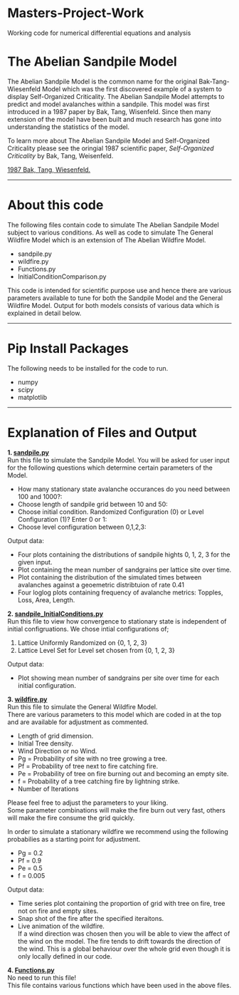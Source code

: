 # Masters-Project-Work
Working code for numerical differential equations and analysis

# **The Abelian Sandpile Model**
The Abelian Sandpile Model is the common name for the original Bak-Tang-Wiesenfeld Model which was the first discovered example of a system to display Self-Organized Criticality. The Abelian Sandpile Model attempts to predict and model avalanches within a sandpile. This model was first introduced in a 1987 paper by Bak, Tang, Wisenfeld. Since then many extension of the model have been built and much research has gone into understanding the statistics of the model.

To learn more about The Abelian Sandpile Model and Self-Organized Criticality please see the oringial 1987 scientific paper, *Self-Organized Criticality* by Bak, Tang, Weisenfeld.

[1987 Bak, Tang, Wiesenfeld.](http://www.chialvo.net/Curso/Cordoba2005/ClasesPowerpoints/Presentacion9/PapersClase9/soc2.pdf)
___

# **About this code**
The following files contain code to simulate The Abelian Sandpile Model subject to various conditions. As well as code to simulate The General Wildfire Model which is an extension of The Abelian Wildfire Model.

- sandpile.py
- wildfire.py
- Functions.py
- InitialConditionComparison.py

This code is intended for scientific purpose use and hence there are various parameters available to tune for both the Sandpile Model and the General Wildfire Model. Output for both models consists of various data which is explained in detail below.
___

# **Pip Install Packages**
The following needs to be installed for the code to run.

- numpy
- scipy
- matplotlib

___

# **Explanation of Files and Output**

**1. <u> sandpile.py** </u>\
Run this file to simulate the Sandpile Model.
You will be asked for user input for the following questions which determine certain parameters of the Model.

* How many stationary state avalanche occurances do you need between 100 and 1000?:
* Choose length of sandpile grid between 10 and 50:
* Choose initial condition.
Randomized Configuration (0) or Level Configuration (1)? Enter 0 or 1:
* Choose level configuration between 0,1,2,3:

Output data:
- Four plots containing the distributions of sandpile hights 0, 1, 2, 3 for the given input.
- Plot containing the mean number of sandgrains per lattice site over time.
- Plot containing the distribution of the simulated times between avalanches against a geoemetric distribtuion of rate 0.41
- Four loglog plots containing frequency of avalanche metrics: Topples, Loss, Area, Length.


**2. <u> sandpile_InitialConditions.py** </u>\
Run this file to view how convergence to stationary state is independent of initial configruations.
We chose intial configurations of;
1. Lattice Uniformly Randomized on {0, 1, 2, 3}
2. Lattice Level Set for Level set chosen from {0, 1, 2, 3}

Output data:
- Plot showing mean number of sandgrains per site over time for each initial configuration.

**3. <u> wildfire.py** </u>\
Run this file to simulate the General Wildfire Model.\
There are various parameters to this model which are coded in at the top and are available for adjustment as commented.
* Length of grid dimension.
* Initial Tree density.
* Wind Direction or no Wind.
* Pg = Probability of site with no tree growing a tree.
* Pf = Probability of tree next to fire catching fire.
* Pe = Probability of tree on fire burning out and becoming an empty site.
* f = Probability of a tree catching fire by lightning strike.
* Number of Iterations

Please feel free to adjust the parameters to your liking.\
Some parameter combinations will make the fire burn out very fast, others will make the fire consume the grid quickly.

In order to simulate a stationary wildfire we recommend using the following probabilies as a starting point for adjustment.
* Pg = 0.2
* Pf = 0.9
* Pe = 0.5
* f = 0.005

Output data:
- Time series plot containing the proportion of grid with tree on fire, tree not on fire and empty sites.
- Snap shot of the fire after the specified iteraitons.
- Live animation of the wildfire.\
 If a wind direction was chosen then you will be able to view the affect of the wind on the model. The fire tends to drift towards the direction of the wind. This is a global behaviour over the whole grid even though it is only locally defined in our code.

**4. <u> Functions.py** </u>\
No need to run this file!\
This file contains various functions which have been used in the above files.
